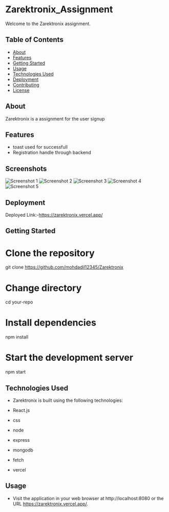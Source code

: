 # Zarektronix_Assignment

Welcome to the Zarektronix  assignment. 

## Table of Contents

- [About](#about)
- [Features](#features)
- [Getting Started](#getting-started)
- [Usage](#usage)
- [Technologies Used](#technologies-used)
- [Deployment](#deployment)
- [Contributing](#contributing)
- [License](#license)

## About

Zarektronix is a assignment for the user signup

## Features

- toast used for successfull
- Registration handle through backend


## Screenshots

![Screenshot 1](Zarektronix/src/assets/pic1.png)
![Screenshot 2](../zarefrontend/src/assets/pic-2.png)
![Screenshot 3](../zarefrontend/src/assets/pic-1.png)
![Screenshot 4](../zarefrontend/src/assets/pic-6.png)
![Screenshot 5](../zarefrontend/src/assets/pic-4.png)



## Deployment

Deployed Link:-https://zarektronix.vercel.app/

## Getting Started

# Clone the repository

git clone https://github.com/mohdadil12345/Zarektronix

# Change directory

cd your-repo

# Install dependencies

npm install

# Start the development server

npm start

## Technologies Used

- Zarektronix   is built using the following technologies:

- React.js
- css
- node
- express
- mongodb
- fetch
- vercel

## Usage

- Visit the application in your web browser at http://localhost:8080 or the URL https://zarektronix.vercel.app/.
